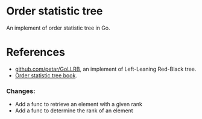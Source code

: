 # Order statistic tree
An implement of order statistic tree in Go. 

# References
* [github.com/petar/GoLLRB](github.com/petar/GoLLRB), 
an implement of Left-Leaning Red-Black tree.
* [Order statistic tree book](http://staff.ustc.edu.cn/~csli/graduate/algorithms/book6/chap15.htm).

### Changes:
* Add a func to retrieve an element with a given rank 
* Add a func to determine the rank of an element
